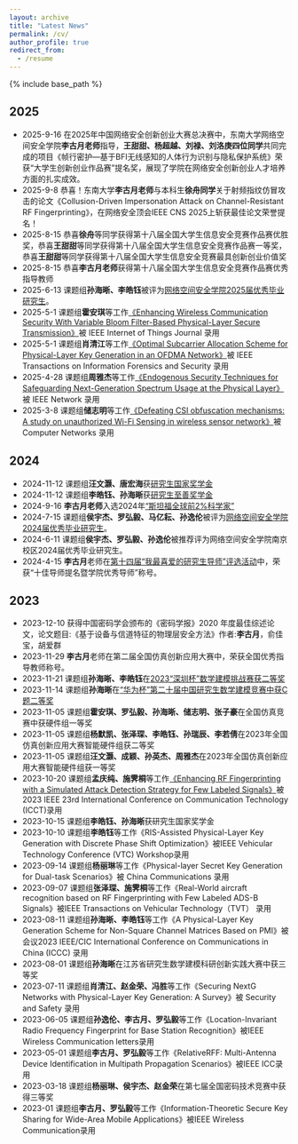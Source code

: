 ```yaml
---
layout: archive
title: "Latest News"
permalink: /cv/
author_profile: true
redirect_from:
  - /resume
---
```


{% include base_path %}

## 2025
* 2025-9-16 在2025年中国网络安全创新创业大赛总决赛中，东南大学网络空间安全学院**李古月老师**指导，**王甜甜、杨超越、刘禄、刘洛庚四位同学**共同完成的项目《帧行密护—基于BFI无线感知的人体行为识别与隐私保护系统》荣获“大学生创新创业作品赛”提名奖，展现了学院在网络安全创新创业人才培养方面的扎实成效。
* 2025-9-8 恭喜！东南大学**李古月老师**与本科生**徐舟同学**关于射频指纹仿冒攻击的论文《Collusion-Driven Impersonation Attack on Channel-Resistant RF Fingerprinting》，在网络安全顶会IEEE CNS 2025上斩获最佳论文荣誉提名！
* 2025-8-15 恭喜**徐舟**等同学获得第十八届全国大学生信息安全竞赛作品赛优胜奖，恭喜**王甜甜**等同学获得第十八届全国大学生信息安全竞赛作品赛一等奖，恭喜**王甜甜**等同学获得第十八届全国大学生信息安全竞赛最具创新创业价值奖
* 2025-8-15 恭喜**李古月老师**获得第十八届全国大学生信息安全竞赛作品赛优秀指导教师
* 2025-6-13 课题组**孙海晰、李皓钰**被评为[网络空间安全学院2025届优秀毕业研究生](https://cyber.seu.edu.cn/2025/0612/c18223a531710/page.htm)。
* 2025-5-1 课题组**霍安琪**等工作[《Enhancing Wireless Communication Security With Variable Bloom Filter-Based Physical-Layer Secure Transmission》](https://ieeexplore.ieee.org/document/10988678)被 IEEE Internet of Things Journal 录用
* 2025-5-1 课题组**肖清江**等工作[《Optimal Subcarrier Allocation Scheme for Physical-Layer Key Generation in an OFDMA Network》](https://ieeexplore.ieee.org/document/10981781)被 IEEE Transactions on Information Forensics and Security 录用
* 2025-4-28 课题组**周雅杰**等工作[《Endogenous Security Techniques for Safeguarding Next-Generation Spectrum Usage at the Physical Layer》](https://ieeexplore.ieee.org/document/10979485)被 IEEE Network 录用
* 2025-3-8 课题组**储志明**等工作[《Defeating CSI obfuscation mechanisms: A study on unauthorized Wi-Fi Sensing in wireless sensor network》](https://www.sciencedirect.com/science/article/pii/S1389128625001768?ref=pdf_download&fr=RR-2&rr=9319c1db6beba295)被Computer Networks 录用
## 2024
* 2024-11-12 课题组**汪文灏、唐宏海**获[研究生国家奖学金](https://kevin33433.github.io/6102laboratory.github.io/%E5%AD%A6%E7%94%9F/award8.html)
* 2024-11-12 课题组**李皓钰、孙海晰**获[研究生至善奖学金](https://kevin33433.github.io/6102laboratory.github.io/%E5%AD%A6%E7%94%9F/award9.html)
* 2024-9-16 **李古月老师**入选2024年[“斯坦福全球前2%科学家”](https://elsevier.digitalcommonsdata.com/datasets/btchxktzyw/7)
* 2024-7-15 课题组**侯宇杰、罗弘毅、马亿耘、孙逸伦**被评为[网络空间安全学院2024届优秀毕业研究生](https://kevin33433.github.io/6102laboratory.github.io/%E5%AD%A6%E7%94%9F/award7.html)。
* 2024-6-11 课题组**侯宇杰、罗弘毅、孙逸伦**被推荐评为网络空间安全学院南京校区2024届优秀毕业研究生。
* 2024-4-15 **李古月**老师在[第十四届“我最喜爱的研究生导师”评选活动](https://kevin33433.github.io/6102laboratory.github.io/%E5%AD%A6%E7%94%9F/award6.html)中，荣获“十佳导师提名暨学院优秀导师”称号。
## 2023

* 2023-12-10 获得中国密码学会颁布的《密码学报》2020 年度最佳综述论文，论文题目:《基于设备与信道特征的物理层安全方法》作者:**李古月**，俞佳宝，胡爱群
* 2023-11-29 **李古月**老师在第二届全国仿真创新应用大赛中，荣获全国优秀指导教师称号。
* 2023-11-21 课题组**孙海晰、李皓钰**在[2023“深圳杯”数学建模挑战赛获二等奖](http://www.m2ct.org/index.jsp)
* 2023-11-14 课题组**孙海晰**在[“华为杯”第二十届中国研究生数学建模竞赛中获C题二等奖]()
* 2023-11-05 课题组**霍安琪、罗弘毅、孙海晰、储志明、张子豪**在全国仿真竞赛中获硬件组一等奖
* 2023-11-05 课题组**杨默凯、张泽琛、李皓钰、孙瑞辰、李若倩**在2023年全国仿真创新应用大赛智能硬件组获二等奖
* 2023-11-05 课题组**汪文灏、成颖、孙英杰、周雅杰**在2023年全国仿真创新应用大赛智能硬件组获一等奖
* 2023-10-20 课题组**孟庆纯、施霁桐**等工作[《Enhancing RF Fingerprinting with a Simulated Attack Detection Strategy for Few Labeled Signals》]()被2023 IEEE 23rd International Conference on Communication Technology (ICCT)录用
* 2023-10-15 课题组**李皓钰、孙海晰**获研究生国家奖学金
* 2023-10-10 课题组**李皓钰**等工作《RIS-Assisted Physical-Layer Key Generation with Discrete Phase Shift Optimization》被IEEE Vehicular Technology Conference (VTC) Workshop录用
* 2023-09-14 课题组**杨丽琳**等工作《Physical-layer Secret Key Generation for Dual-task Scenarios》被 China Communications 录用
* 2023-09-07 课题组**张泽琛、施霁桐**等工作《Real-World aircraft recognition based on RF Fingerprinting with Few Labeled ADS-B Signals》被IEEE Transactions on Vehicular Technology（TVT） 录用
* 2023-08-11 课题组**孙海晰、李皓钰**等工作《A Physical-Layer Key Generation Scheme for Non-Square Channel Matrices Based on PMI》被会议2023 IEEE/CIC International Conference on Communications in China (ICCC) 录用
* 2023-08-01 课题组**孙海晰**在江苏省研究生数学建模科研创新实践大赛中获三等奖
* 2023-07-11 课题组**肖清江、赵金荣、冯胜**等工作《Securing NextG Networks with Physical-Layer Key Generation: A Survey》被 Security and Safety 录用
* 2023-06-05 课题组**孙逸伦、李古月、罗弘毅**等工作《Location-Invariant Radio Frequency Fingerprint for Base Station Recognition》被IEEE Wireless Communication letters录用
* 2023-05-01 课题组**李古月、罗弘毅**等工作《RelativeRFF: Multi-Antenna Device Identification in Multipath Propagation Scenarios》被IEEE ICC录用
* 2023-03-18 课题组**杨丽琳、侯宇杰、赵金荣**在第七届全国密码技术竞赛中获得三等奖
* 2023-01    课题组**李古月、罗弘毅**等工作《Information-Theoretic Secure Key Sharing for Wide-Area Mobile Applications》被IEEE Wireless Communication录用
